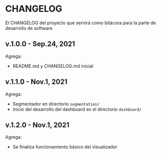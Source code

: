 # CHANGELOG

El CHANGELOG del proyecto que servirá como bitácora para la parte de desarrollo de software.

## v.1.0.0 - Sep.24, 2021

Agrega:

* README.md y CHANGELOG.md inicial

## v.1.1.0 - Nov.1, 2021

Agrega:

* Segmentador en directorio `segmentation/`
* Inicio del desarrollo del dashboard en el directorio `dashboard/`

## v.1.2.0 - Nov.1, 2021

Agrega:

* Se finaliza funcionamiento básico del visualizador
